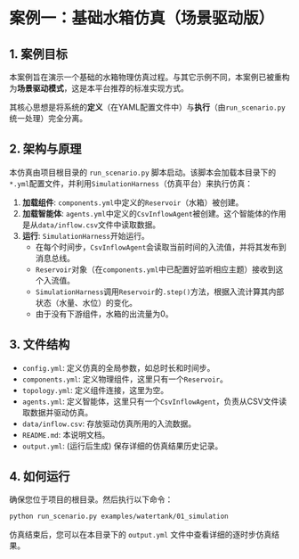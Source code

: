 # 案例一：基础水箱仿真（场景驱动版）

## 1. 案例目标

本案例旨在演示一个基础的水箱物理仿真过程。与其它示例不同，本案例已被重构为**场景驱动模式**，这是本平台推荐的标准实现方式。

其核心思想是将系统的**定义**（在YAML配置文件中）与**执行**（由`run_scenario.py`统一处理）完全分离。

## 2. 架构与原理

本仿真由项目根目录的 `run_scenario.py` 脚本启动。该脚本会加载本目录下的`*.yml`配置文件，并利用`SimulationHarness`（仿真平台）来执行仿真：

1.  **加载组件**: `components.yml`中定义的`Reservoir`（水箱）被创建。
2.  **加载智能体**: `agents.yml`中定义的`CsvInflowAgent`被创建。这个智能体的作用是从`data/inflow.csv`文件中读取数据。
3.  **运行**: `SimulationHarness`开始运行。
    - 在每个时间步，`CsvInflowAgent`会读取当前时间的入流值，并将其发布到消息总线。
    - `Reservoir`对象（在`components.yml`中已配置好监听相应主题）接收到这个入流值。
    - `SimulationHarness`调用`Reservoir`的`.step()`方法，根据入流计算其内部状态（水量、水位）的变化。
    - 由于没有下游组件，水箱的出流量为0。

## 3. 文件结构

- `config.yml`: 定义仿真的全局参数，如总时长和时间步。
- `components.yml`: 定义物理组件，这里只有一个`Reservoir`。
- `topology.yml`: 定义组件连接，这里为空。
- `agents.yml`: 定义智能体，这里只有一个`CsvInflowAgent`，负责从CSV文件读取数据并驱动仿真。
- `data/inflow.csv`: 存放驱动仿真所用的入流数据。
- `README.md`: 本说明文档。
- `output.yml`: (运行后生成) 保存详细的仿真结果历史记录。

## 4. 如何运行

确保您位于项目的根目录。然后执行以下命令：

```bash
python run_scenario.py examples/watertank/01_simulation
```

仿真结束后，您可以在本目录下的 `output.yml` 文件中查看详细的逐时步仿真结果。
